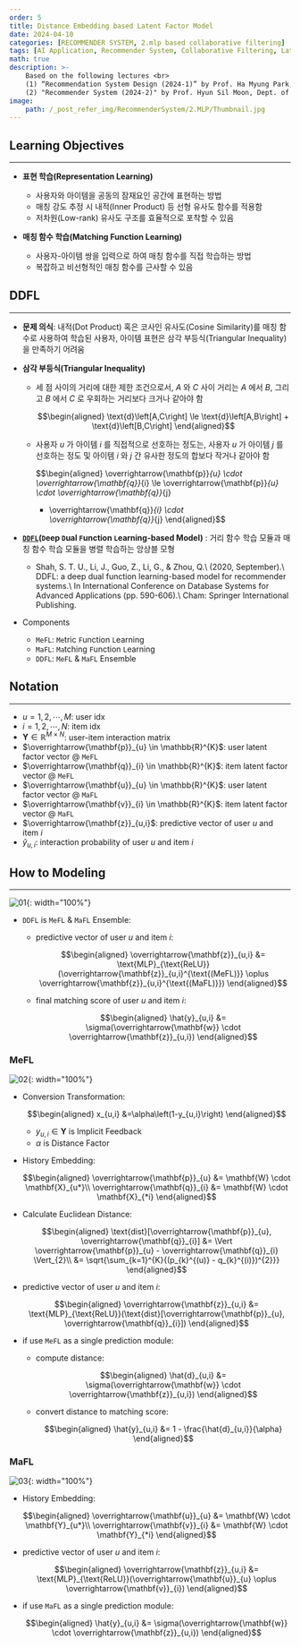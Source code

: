 ```yaml
---
order: 5
title: Distance Embedding based Latent Factor Model
date: 2024-04-10
categories: [RECOMMENDER SYSTEM, 2.mlp based collaborative filtering]
tags: [AI Application, Recommender System, Collaborative Filtering, Latent Factor Model, MLP]
math: true
description: >-
    Based on the following lectures <br>
    (1) “Recommendation System Design (2024-1)” by Prof. Ha Myung Park, Dept. of Artificial Intelligence. College of SW, Kookmin Univ. <br>
    (2) "Recommender System (2024-2)" by Prof. Hyun Sil Moon, Dept. of Data Science, The Grad. School, Kookmin Univ.
image:
    path: /_post_refer_img/RecommenderSystem/2.MLP/Thumbnail.jpg
---
```


## Learning Objectives
-----

- **표현 학습(Representation Learning)**
    - 사용자와 아이템을 공동의 잠재요인 공간에 표현하는 방법
    - 매칭 강도 추정 시 내적(Inner Product) 등 선형 유사도 함수를 적용함
    - 저차원(Low-rank) 유사도 구조를 효율적으로 포착할 수 있음

- **매칭 함수 학습(Matching Function Learning)**
    - 사용자-아이템 쌍을 입력으로 하여 매칭 함수를 직접 학습하는 방법
    - 복잡하고 비선형적인 매칭 함수를 근사할 수 있음

## DDFL
-----

- **문제 의식**: 내적(Dot Product) 혹은 코사인 유사도(Cosine Similarity)를 매칭 함수로 사용하여 학습된 사용자, 아이템 표현은 삼각 부등식(Triangular Inequality)을 만족하기 어려움

- **삼각 부등식(Triangular Inequality)**
    - 세 점 사이의 거리에 대한 제한 조건으로서, $A$ 와 $C$ 사이 거리는 $A$ 에서 $B$, 그리고 $B$ 에서 $C$ 로 우회하는 거리보다 크거나 같아야 함

        $$\begin{aligned}
        \text{d}\left[A,C\right] \le \text{d}\left[A,B\right] + \text{d}\left[B,C\right]
        \end{aligned}$$

    - 사용자 $u$ 가 아이템 $i$ 를 직접적으로 선호하는 정도는, 사용자 $u$ 가 아이템 $j$ 를 선호하는 정도 및 아이템 $i$ 와 $j$ 간 유사한 정도의 합보다 작거나 같아야 함

        $$\begin{aligned}
        \overrightarrow{\mathbf{p}}_{u} \cdot \overrightarrow{\mathbf{q}}_{i}
        \le \overrightarrow{\mathbf{p}}_{u} \cdot \overrightarrow{\mathbf{q}}_{j}
        + \overrightarrow{\mathbf{q}}_{i} \cdot \overrightarrow{\mathbf{q}}_{j}
        \end{aligned}$$

- **[`DDFL`](https://doi.org/10.1007/978-3-030-59419-0_36)(`D`eep `D`ual `F`unction `L`earning-based Model)** : 거리 함수 학습 모듈과 매칭 함수 학습 모듈을 병렬 학습하는 앙상블 모형
    - Shah, S. T. U., Li, J., Guo, Z., Li, G., & Zhou, Q.\\
    (2020, September).\\
    DDFL: a deep dual function learning-based model for recommender systems.\\
    In International Conference on Database Systems for Advanced Applications (pp. 590-606).\\
    Cham: Springer International Publishing.

- Components
    - `MeFL`: `Me`tric `F`unction `L`earning
    - `MaFL`: `Ma`tching `F`unction `L`earning
    - `DDFL`: `MeFL` & `MaFL` Ensemble

## Notation
-----

- $u=1,2,\cdots,M$: user idx
- $i=1,2,\cdots,N$: item idx
- $\mathbf{Y} \in \mathbb{R}^{M \times N}$: user-item interaction matrix
- $\overrightarrow{\mathbf{p}}_{u} \in \mathbb{R}^{K}$: user latent factor vector @ `MeFL`
- $\overrightarrow{\mathbf{q}}_{i} \in \mathbb{R}^{K}$: item latent factor vector @ `MeFL`
- $\overrightarrow{\mathbf{u}}_{u} \in \mathbb{R}^{K}$: user latent factor vector @ `MaFL`
- $\overrightarrow{\mathbf{v}}_{i} \in \mathbb{R}^{K}$: item latent factor vector @ `MaFL`
- $\overrightarrow{\mathbf{z}}_{u,i}$: predictive vector of user $u$ and item $i$
- $\hat{y}_{u,i}$: interaction probability of user $u$ and item $i$

## How to Modeling
-----

![01](/_post_refer_img/RecommenderSystem/2.MLP/05-01.png){: width="100%"}

- `DDFL` is `MeFL` & `MaFL` Ensemble:

    - predictive vector of user $u$ and item $i$:

        $$\begin{aligned}
        \overrightarrow{\mathbf{z}}_{u,i}
        &= \text{MLP}_{\text{ReLU}}(\overrightarrow{\mathbf{z}}_{u,i}^{\text{(MeFL)}} \oplus \overrightarrow{\mathbf{z}}_{u,i}^{\text{(MaFL)}})
        \end{aligned}$$

    - final matching score of user $u$ and item $i$:

        $$\begin{aligned}
        \hat{y}_{u,i}
        &= \sigma(\overrightarrow{\mathbf{w}} \cdot \overrightarrow{\mathbf{z}}_{u,i})
        \end{aligned}$$

### MeFL

![02](/_post_refer_img/RecommenderSystem/2.MLP/05-02.png){: width="100%"}

- Conversion Transformation:

    $$\begin{aligned}
    x_{u,i}
    &=\alpha\left(1-y_{u,i}\right)
    \end{aligned}$$

    - $y_{u,i} \in \mathbf{Y}$ is Implicit Feedback
    - $\alpha$ is Distance Factor

- History Embedding:

    $$\begin{aligned}
    \overrightarrow{\mathbf{p}}_{u}
    &= \mathbf{W} \cdot \mathbf{X}_{u*}\\
    \overrightarrow{\mathbf{q}}_{i}
    &= \mathbf{W} \cdot \mathbf{X}_{*i}
    \end{aligned}$$

- Calculate Euclidean Distance:

    $$\begin{aligned}
    \text{dist}[\overrightarrow{\mathbf{p}}_{u}, \overrightarrow{\mathbf{q}}_{i}]
    &= \Vert \overrightarrow{\mathbf{p}}_{u} - \overrightarrow{\mathbf{q}}_{i} \Vert_{2}\\
    &= \sqrt{\sum_{k=1}^{K}{(p_{k}^{(u)} - q_{k}^{(i)})^{2}}}
    \end{aligned}$$

- predictive vector of user $u$ and item $i$:

    $$\begin{aligned}
    \overrightarrow{\mathbf{z}}_{u,i}
    &= \text{MLP}_{\text{ReLU}}(\text{dist}[\overrightarrow{\mathbf{p}}_{u}, \overrightarrow{\mathbf{q}}_{i}])
    \end{aligned}$$

- if use `MeFL` as a single prediction module:

    - compute distance:

        $$\begin{aligned}
        \hat{d}_{u,i}
        &= \sigma(\overrightarrow{\mathbf{w}} \cdot \overrightarrow{\mathbf{z}}_{u,i})
        \end{aligned}$$

    - convert distance to matching score:

        $$\begin{aligned}
        \hat{y}_{u,i}
        &= 1 - \frac{\hat{d}_{u,i}}{\alpha}
        \end{aligned}$$

### MaFL

![03](/_post_refer_img/RecommenderSystem/2.MLP/05-03.png){: width="100%"}

- History Embedding:

    $$\begin{aligned}
    \overrightarrow{\mathbf{u}}_{u}
    &= \mathbf{W} \cdot \mathbf{Y}_{u*}\\
    \overrightarrow{\mathbf{v}}_{i}
    &= \mathbf{W} \cdot \mathbf{Y}_{*i}
    \end{aligned}$$

- predictive vector of user $u$ and item $i$:

    $$\begin{aligned}
    \overrightarrow{\mathbf{z}}_{u,i}
    &= \text{MLP}_{\text{ReLU}}(\overrightarrow{\mathbf{u}}_{u} \oplus \overrightarrow{\mathbf{v}}_{i})
    \end{aligned}$$

- if use `MaFL` as a single prediction module:

    $$\begin{aligned}
    \hat{y}_{u,i}
    &= \sigma(\overrightarrow{\mathbf{w}} \cdot \overrightarrow{\mathbf{z}}_{u,i})
    \end{aligned}$$